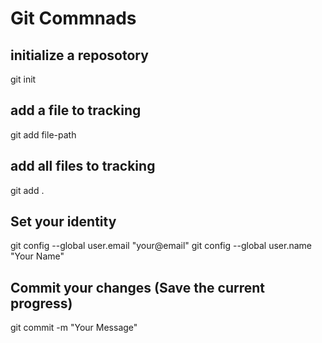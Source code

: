 # Git Commnads

## initialize a reposotory

git init

## add a file to tracking

git add file-path

## add all files to tracking

git add .

## Set your identity

git config --global user.email "your@email"
git config --global user.name "Your Name"

## Commit your changes (Save the current progress)

git commit -m "Your Message"
